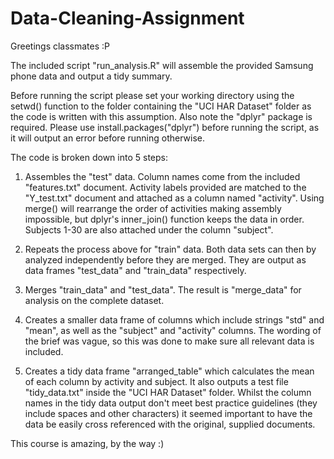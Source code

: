 Data-Cleaning-Assignment
========================

Greetings classmates :P

The included script "run_analysis.R" will assemble the provided Samsung phone data and output a tidy summary.

Before running the script please set your working directory using the setwd() function to the folder
containing the "UCI HAR Dataset" folder as the code is written with this assumption. Also note the "dplyr" package
is required. Please use install.packages("dplyr") before running the script, as it will output an error before running
otherwise.

The code is broken down into 5 steps:

1. Assembles the "test" data. Column names come from the included "features.txt" document. Activity labels provided 
are matched to the "Y_test.txt" document and attached as a column named "activity". Using merge() will rearrange the order 
of activities making assembly impossible, but dplyr's inner_join() function keeps the data in order. Subjects 1-30 are also 
attached under the column "subject".

2. Repeats the process above for "train" data. Both data sets can then by analyzed independently before they are merged. 
They are output as data frames "test_data" and "train_data" respectively.

3. Merges "train_data" and "test_data". The result is "merge_data" for analysis on the complete dataset.

4. Creates a smaller data frame of columns which include strings "std" and "mean", as well as the "subject" and "activity"
columns. The wording of the brief was vague, so this was done to make sure all relevant data is included.

5. Creates a tidy data frame "arranged_table" which calculates the mean of each column by activity and subject. It also
outputs a test file "tidy_data.txt" inside the "UCI HAR Dataset" folder. Whilst the column names in the tidy data output
don't meet best practice guidelines (they include spaces and other characters) it seemed important to have the data be
easily cross referenced with the original, supplied documents.

This course is amazing, by the way :)
